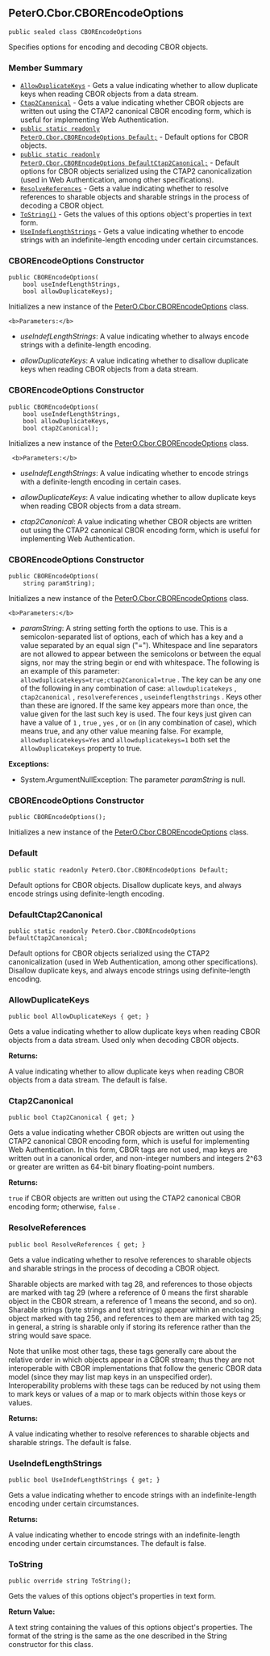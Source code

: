 ## PeterO.Cbor.CBOREncodeOptions

    public sealed class CBOREncodeOptions

 Specifies options for encoding and decoding CBOR objects.

### Member Summary
* <code>[AllowDuplicateKeys](#AllowDuplicateKeys)</code> - Gets a value indicating whether to allow duplicate keys when reading CBOR objects from a data stream.
* <code>[Ctap2Canonical](#Ctap2Canonical)</code> - Gets a value indicating whether CBOR objects are written out using the CTAP2 canonical CBOR encoding form, which is useful for implementing Web Authentication.
* <code>[public static readonly PeterO.Cbor.CBOREncodeOptions Default;](#Default)</code> - Default options for CBOR objects.
* <code>[public static readonly PeterO.Cbor.CBOREncodeOptions DefaultCtap2Canonical;](#DefaultCtap2Canonical)</code> - Default options for CBOR objects serialized using the CTAP2 canonicalization (used in Web Authentication, among other specifications).
* <code>[ResolveReferences](#ResolveReferences)</code> - Gets a value indicating whether to resolve references to sharable objects and sharable strings in the process of decoding a CBOR object.
* <code>[ToString()](#ToString)</code> - Gets the values of this options object's properties in text form.
* <code>[UseIndefLengthStrings](#UseIndefLengthStrings)</code> - Gets a value indicating whether to encode strings with an indefinite-length encoding under certain circumstances.

<a id="Void_ctor_Boolean_Boolean"></a>
### CBOREncodeOptions Constructor

    public CBOREncodeOptions(
        bool useIndefLengthStrings,
        bool allowDuplicateKeys);

 Initializes a new instance of the [PeterO.Cbor.CBOREncodeOptions](PeterO.Cbor.CBOREncodeOptions.md) class.

    <b>Parameters:</b>

 * <i>useIndefLengthStrings</i>: A value indicating whether to always encode strings with a definite-length encoding.

 * <i>allowDuplicateKeys</i>: A value indicating whether to disallow duplicate keys when reading CBOR objects from a data stream.

<a id="Void_ctor_Boolean_Boolean_Boolean"></a>
### CBOREncodeOptions Constructor

    public CBOREncodeOptions(
        bool useIndefLengthStrings,
        bool allowDuplicateKeys,
        bool ctap2Canonical);

 Initializes a new instance of the [PeterO.Cbor.CBOREncodeOptions](PeterO.Cbor.CBOREncodeOptions.md) class.

     <b>Parameters:</b>

 * <i>useIndefLengthStrings</i>: A value indicating whether to encode strings with a definite-length encoding in certain cases.

 * <i>allowDuplicateKeys</i>: A value indicating whether to allow duplicate keys when reading CBOR objects from a data stream.

 * <i>ctap2Canonical</i>: A value indicating whether CBOR objects are written out using the CTAP2 canonical CBOR encoding form, which is useful for implementing Web Authentication.

<a id="Void_ctor_System_String"></a>
### CBOREncodeOptions Constructor

    public CBOREncodeOptions(
        string paramString);

 Initializes a new instance of the [PeterO.Cbor.CBOREncodeOptions](PeterO.Cbor.CBOREncodeOptions.md) class.

    <b>Parameters:</b>

 * <i>paramString</i>: A string setting forth the options to use. This is a semicolon-separated list of options, each of which has a key and a value separated by an equal sign ("="). Whitespace and line separators are not allowed to appear between the semicolons or between the equal signs, nor may the string begin or end with whitespace. The following is an example of this parameter:  `allowduplicatekeys=true;ctap2Canonical=true` . The key can be any one of the following in any combination of case:  `allowduplicatekeys` ,  `ctap2canonical` ,  `resolvereferences` ,  `useindeflengthstrings` . Keys other than these are ignored. If the same key appears more than once, the value given for the last such key is used. The four keys just given can have a value of  `1` ,  `true` ,  `yes`  , or  `on`  (in any combination of case), which means true, and any other value meaning false. For example,  `allowduplicatekeys=Yes`  and  `allowduplicatekeys=1`  both set the  `AllowDuplicateKeys`  property to true.

<b>Exceptions:</b>

 * System.ArgumentNullException:
The parameter  <i>paramString</i>
 is null.

<a id="Void_ctor"></a>
### CBOREncodeOptions Constructor

    public CBOREncodeOptions();

 Initializes a new instance of the [PeterO.Cbor.CBOREncodeOptions](PeterO.Cbor.CBOREncodeOptions.md) class.

  <a id="Default"></a>
### Default

    public static readonly PeterO.Cbor.CBOREncodeOptions Default;

 Default options for CBOR objects. Disallow duplicate keys, and always encode strings using definite-length encoding.

  <a id="DefaultCtap2Canonical"></a>
### DefaultCtap2Canonical

    public static readonly PeterO.Cbor.CBOREncodeOptions DefaultCtap2Canonical;

 Default options for CBOR objects serialized using the CTAP2 canonicalization (used in Web Authentication, among other specifications). Disallow duplicate keys, and always encode strings using definite-length encoding.

  <a id="AllowDuplicateKeys"></a>
### AllowDuplicateKeys

    public bool AllowDuplicateKeys { get; }

 Gets a value indicating whether to allow duplicate keys when reading CBOR objects from a data stream. Used only when decoding CBOR objects.

   <b>Returns:</b>

A value indicating whether to allow duplicate keys when reading CBOR objects from a data stream. The default is false.

<a id="Ctap2Canonical"></a>
### Ctap2Canonical

    public bool Ctap2Canonical { get; }

 Gets a value indicating whether CBOR objects are written out using the CTAP2 canonical CBOR encoding form, which is useful for implementing Web Authentication. In this form, CBOR tags are not used, map keys are written out in a canonical order, and non-integer numbers and integers 2^63 or greater are written as 64-bit binary floating-point numbers.

   <b>Returns:</b>

 `true`  if CBOR objects are written out using the CTAP2 canonical CBOR encoding form; otherwise,  `false` .

<a id="ResolveReferences"></a>
### ResolveReferences

    public bool ResolveReferences { get; }

 Gets a value indicating whether to resolve references to sharable objects and sharable strings in the process of decoding a CBOR object.

   Sharable objects are marked with tag 28, and references to those objects are marked with tag 29 (where a reference of 0 means the first sharable object in the CBOR stream, a reference of 1 means the second, and so on). Sharable strings (byte strings and text strings) appear within an enclosing object marked with tag 256, and references to them are marked with tag 25; in general, a string is sharable only if storing its reference rather than the string would save space.

 Note that unlike most other tags, these tags generally care about the relative order in which objects appear in a CBOR stream; thus they are not interoperable with CBOR implementations that follow the generic CBOR data model (since they may list map keys in an unspecified order). Interoperability problems with these tags can be reduced by not using them to mark keys or values of a map or to mark objects within those keys or values.

  <b>Returns:</b>

A value indicating whether to resolve references to sharable objects and sharable strings. The default is false.

<a id="UseIndefLengthStrings"></a>
### UseIndefLengthStrings

    public bool UseIndefLengthStrings { get; }

 Gets a value indicating whether to encode strings with an indefinite-length encoding under certain circumstances.

   <b>Returns:</b>

A value indicating whether to encode strings with an indefinite-length encoding under certain circumstances. The default is false.

<a id="ToString"></a>
### ToString

    public override string ToString();

 Gets the values of this options object's properties in text form.

   <b>Return Value:</b>

A text string containing the values of this options object's properties. The format of the string is the same as the one described in the String constructor for this class.

